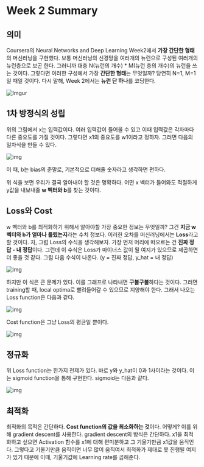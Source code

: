 # Week 2 Summary

## 의미

Coursera의 Neural Networks and Deep Learning Week2에서 **가장 간단한 형태**의 머신러닝을 구현했다. 보통 머신러닝의 신경망을 여러개의 뉴런으로 구성된 여러개의 뉴런층으로 보곤 한다. 그러니까 대충 N(뉴런의 개수) * M(뉴런 층의 개수)의 뉴런을 쓰는 것이다. 그렇다면 이러한 구성에서 가장 **간단한 형태**는 무엇일까? 당연히 N=1, M=1일 때일 것이다. 다시 말해, Week 2에서는 **뉴런 단 하나**를 코딩한다.

![Imgur](https://i.imgur.com/aR2cUWa.png)

## 1차 방정식의 성립

위의 그림에서 x는 입력값이다. 여러 입력값이 들어올 수 있고 이때 입력값은 각자마다 다른 중요도를 가질 것이다. 그렇다면 x1의 중요도를 w1이라고 정하자. 그러면 다음의 일차식을 만들 수 있다.

![img](https://latex.codecogs.com/gif.image?\dpi{200}w_1x_1+w_2x_2+...+w_nx_n+b=y)

이 때, b는 bias의 준말로, 기본적으로 더해줄 숫자라고 생각하면 편하다.

위 식을 보면 우리가 결국 알아내야 할 것은 명확하다. 어떤 x 벡터가 들어와도 적절하게 y값을 내보내줄 **w 벡터와 b**를 찾는 것이다.

##  Loss와 Cost

w 벡터와 b를 최적화하기 위해서 알아야할 가장 중요한 정보는 무엇일까? 그건 **지금 w 벡터와 b가 얼마나 틀렸는지**라는 수치 정보다. 이러한 오차를 머신러닝에서는 **Loss**라고 할 것이다. 자, 그럼 Loss의 수식을 생각해보자. 가장 먼저 머리에 떠오르는 건 **진짜 정답 - 내 정답**이다. 그런데 이 수식은 Loss가 마이너스 값이 될 여지가 있으므로 제곱하면 더 좋을 것 같다. 그럼 다음 수식이 나온다. (y = 진짜 정답, y_hat = 내 정답)

![img](https://latex.codecogs.com/gif.image?\dpi{200}L=(y-\hat{y})^2)

하지만 이 식은 큰 문제가 있다. 이를 그래프로 나타내면 **구불구불**하다는 것이다. 그러면 training할 때, local optima로 빨려들어갈 수 있으므로 지양해야 한다. 그래서 나오는 Loss function은 다음과 같다.

![img](https://latex.codecogs.com/gif.image?\dpi{200}L=-(y\log{\hat{y}}+(1-y)\log{(1-\hat{y})}))

Cost function은 그냥 Loss의 평균일 뿐이다.

![img](https://latex.codecogs.com/gif.image?\dpi{200}J(w,b)=\frac{1}{m}\sum_{i=1}^{m}{L_i})

## 정규화

위 Loss function는 한가지 전제가 있다. 바로 y와 y_hat이 0과 1사이라는 것이다. 이는 sigmoid function을 통해 구현한다. sigmoid는 다음과 같다.

![img](https://latex.codecogs.com/gif.image?\sigma(z)=\frac{1}{1+e^{-z}})

## 최적화

최적화의 목적은 간단하다. **Cost function의 값을 최소화하는 것**이다. 어떻게? 이를 위해 gradient descent를 사용한다. gradient descent의 방식은 간단하다. x1을 최적화하고 싶으면 Activation 함수를 x1에 대해 편미분하고 그 기울기만큼 x1값을 움직인다. 그렇다고 기울기만큼 움직이면 너무 많이 움직여서 최적화가 제대로 못 진행될 여지가 있기 때문에 이때, 기울기값에 Learning rate를 곱해준다.